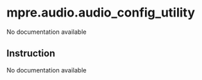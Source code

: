 mpre.audio.audio_config_utility
========
No documentation available

Instruction
--------
No documentation available